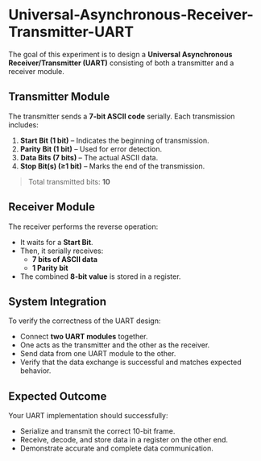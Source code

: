 # Universal-Asynchronous-Receiver-Transmitter-UART

The goal of this experiment is to design a **Universal Asynchronous Receiver/Transmitter (UART)** consisting of both a transmitter and a receiver module.

## Transmitter Module

The transmitter sends a **7-bit ASCII code** serially. Each transmission includes:

1. **Start Bit (1 bit)** – Indicates the beginning of transmission.
2. **Parity Bit (1 bit)** – Used for error detection.
3. **Data Bits (7 bits)** – The actual ASCII data.
4. **Stop Bit(s) (≥1 bit)** – Marks the end of the transmission.

>  Total transmitted bits: **10**

## Receiver Module

The receiver performs the reverse operation:

- It waits for a **Start Bit**.
- Then, it serially receives:
  - **7 bits of ASCII data**
  - **1 Parity bit**
- The combined **8-bit value** is stored in a register.

## System Integration

To verify the correctness of the UART design:

- Connect **two UART modules** together.
- One acts as the transmitter and the other as the receiver.
- Send data from one UART module to the other.
- Verify that the data exchange is successful and matches expected behavior.

## Expected Outcome

Your UART implementation should successfully:

- Serialize and transmit the correct 10-bit frame.
- Receive, decode, and store data in a register on the other end.
- Demonstrate accurate and complete data communication.



